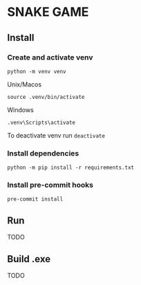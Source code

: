 # SNAKE GAME

## Install
### Create and activate venv
`python -m venv venv`

Unix/Macos

`source .venv/bin/activate`

Windows

`.venv\Scripts\activate`

To deactivate venv run `deactivate`

### Install dependencies
`python -m pip install -r requirements.txt`

### Install pre-commit hooks
`pre-commit install`

## Run
TODO

## Build .exe
TODO